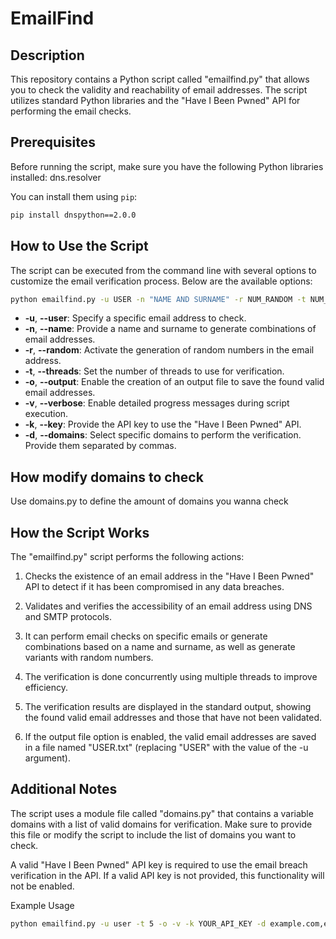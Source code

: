 # EmailFind

## Description
This repository contains a Python script called "emailfind.py" that allows you to check the validity and reachability of email addresses. The script utilizes standard Python libraries and the "Have I Been Pwned" API for performing the email checks.

## Prerequisites

Before running the script, make sure you have the following Python libraries installed:
    dns.resolver

You can install them using `pip`:

````bash
pip install dnspython==2.0.0
````

## How to Use the Script

The script can be executed from the command line with several options to customize the email verification process. Below are the available options:

````bash
python emailfind.py -u USER -n "NAME AND SURNAME" -r NUM_RANDOM -t NUM_THREADS -o -v -k API_KEY -d DOMAIN1,DOMAIN2,...
````
- **-u**, **--user**: Specify a specific email address to check.
- **-n**, **--name**: Provide a name and surname to generate combinations of email addresses.
- **-r**, **--random**: Activate the generation of random numbers in the email address.
- **-t**, **--threads**: Set the number of threads to use for verification.
- **-o**, **--output**: Enable the creation of an output file to save the found valid email addresses.
- **-v**, **--verbose**: Enable detailed progress messages during script execution.
- **-k**, **--key**: Provide the API key to use the "Have I Been Pwned" API.
- **-d**, **--domains**: Select specific domains to perform the verification. Provide them separated by commas.

## How modify domains to check

Use domains.py to define the amount of domains you wanna check

## How the Script Works

The "emailfind.py" script performs the following actions:

1. Checks the existence of an email address in the "Have I Been Pwned" API to detect if it has been compromised in any data breaches.

2. Validates and verifies the accessibility of an email address using DNS and SMTP protocols.

3. It can perform email checks on specific emails or generate combinations based on a name and surname, as well as generate variants with random numbers.

4. The verification is done concurrently using multiple threads to improve efficiency.

5. The verification results are displayed in the standard output, showing the found valid email addresses and those that have not been validated.

6. If the output file option is enabled, the valid email addresses are saved in a file named "USER.txt" (replacing "USER" with the value of the -u argument).

## Additional Notes

The script uses a module file called "domains.py" that contains a variable domains with a list of valid domains for verification. Make sure to provide this file or modify the script to include the list of domains you want to check.

A valid "Have I Been Pwned" API key is required to use the email breach verification in the API. If a valid API key is not provided, this functionality will not be enabled.

Example Usage
````bash
python emailfind.py -u user -t 5 -o -v -k YOUR_API_KEY -d example.com,example.org
````
